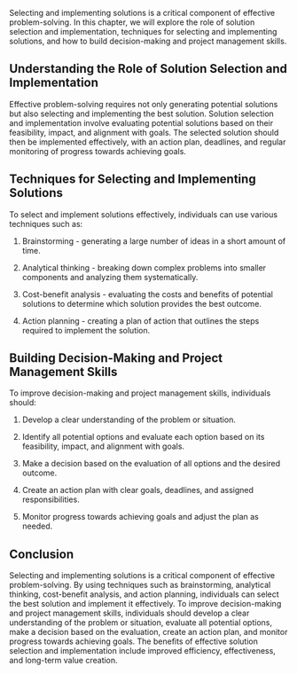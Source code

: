 
Selecting and implementing solutions is a critical component of effective problem-solving. In this chapter, we will explore the role of solution selection and implementation, techniques for selecting and implementing solutions, and how to build decision-making and project management skills.

Understanding the Role of Solution Selection and Implementation
---------------------------------------------------------------

Effective problem-solving requires not only generating potential solutions but also selecting and implementing the best solution. Solution selection and implementation involve evaluating potential solutions based on their feasibility, impact, and alignment with goals. The selected solution should then be implemented effectively, with an action plan, deadlines, and regular monitoring of progress towards achieving goals.

Techniques for Selecting and Implementing Solutions
---------------------------------------------------

To select and implement solutions effectively, individuals can use various techniques such as:

1. Brainstorming - generating a large number of ideas in a short amount of time.

2. Analytical thinking - breaking down complex problems into smaller components and analyzing them systematically.

3. Cost-benefit analysis - evaluating the costs and benefits of potential solutions to determine which solution provides the best outcome.

4. Action planning - creating a plan of action that outlines the steps required to implement the solution.

Building Decision-Making and Project Management Skills
------------------------------------------------------

To improve decision-making and project management skills, individuals should:

1. Develop a clear understanding of the problem or situation.

2. Identify all potential options and evaluate each option based on its feasibility, impact, and alignment with goals.

3. Make a decision based on the evaluation of all options and the desired outcome.

4. Create an action plan with clear goals, deadlines, and assigned responsibilities.

5. Monitor progress towards achieving goals and adjust the plan as needed.

Conclusion
----------

Selecting and implementing solutions is a critical component of effective problem-solving. By using techniques such as brainstorming, analytical thinking, cost-benefit analysis, and action planning, individuals can select the best solution and implement it effectively. To improve decision-making and project management skills, individuals should develop a clear understanding of the problem or situation, evaluate all potential options, make a decision based on the evaluation, create an action plan, and monitor progress towards achieving goals. The benefits of effective solution selection and implementation include improved efficiency, effectiveness, and long-term value creation.
